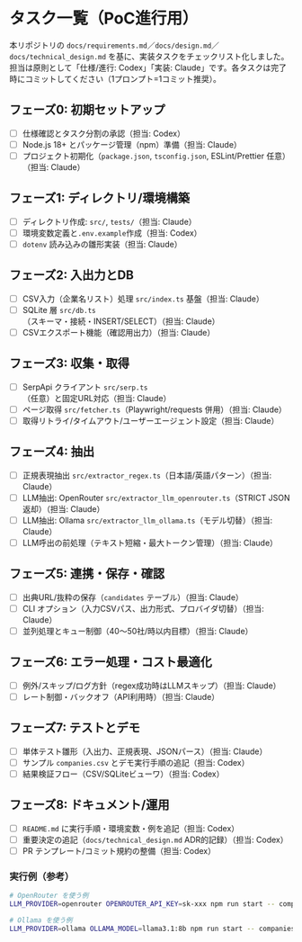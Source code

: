 # タスク一覧（PoC進行用）

本リポジトリの `docs/requirements.md`／`docs/design.md`／`docs/technical_design.md` を基に、実装タスクをチェックリスト化しました。担当は原則として「仕様/進行: Codex」「実装: Claude」です。各タスクは完了時にコミットしてください（1プロンプト=1コミット推奨）。

## フェーズ0: 初期セットアップ
- [ ] 仕様確認とタスク分割の承認（担当: Codex）
- [ ] Node.js 18+ とパッケージ管理（npm）準備（担当: Claude）
- [ ] プロジェクト初期化（`package.json`, `tsconfig.json`, ESLint/Prettier 任意）（担当: Claude）

## フェーズ1: ディレクトリ/環境構築
- [ ] ディレクトリ作成: `src/`, `tests/`（担当: Claude）
- [ ] 環境変数定義と`.env.example`作成（担当: Codex）
- [ ] `dotenv` 読み込みの雛形実装（担当: Claude）

## フェーズ2: 入出力とDB
- [ ] CSV入力（企業名リスト）処理 `src/index.ts` 基盤（担当: Claude）
- [ ] SQLite 層 `src/db.ts`（スキーマ・接続・INSERT/SELECT）（担当: Claude）
- [ ] CSVエクスポート機能（確認用出力）（担当: Claude）

## フェーズ3: 収集・取得
- [ ] SerpApi クライアント `src/serp.ts`（任意）と固定URL対応（担当: Claude）
- [ ] ページ取得 `src/fetcher.ts`（Playwright/requests 併用）（担当: Claude）
- [ ] 取得リトライ/タイムアウト/ユーザーエージェント設定（担当: Claude）

## フェーズ4: 抽出
- [ ] 正規表現抽出 `src/extractor_regex.ts`（日本語/英語パターン）（担当: Claude）
- [ ] LLM抽出: OpenRouter `src/extractor_llm_openrouter.ts`（STRICT JSON 返却）（担当: Claude）
- [ ] LLM抽出: Ollama `src/extractor_llm_ollama.ts`（モデル切替）（担当: Claude）
- [ ] LLM呼出の前処理（テキスト短縮・最大トークン管理）（担当: Claude）

## フェーズ5: 連携・保存・確認
- [ ] 出典URL/抜粋の保存（`candidates` テーブル）（担当: Claude）
- [ ] CLI オプション（入力CSVパス、出力形式、プロバイダ切替）（担当: Claude）
- [ ] 並列処理とキュー制御（40〜50社/時以内目標）（担当: Claude）

## フェーズ6: エラー処理・コスト最適化
- [ ] 例外/スキップ/ログ方針（regex成功時はLLMスキップ）（担当: Claude）
- [ ] レート制御・バックオフ（API利用時）（担当: Claude）

## フェーズ7: テストとデモ
- [ ] 単体テスト雛形（入出力、正規表現、JSONパース）（担当: Claude）
- [ ] サンプル `companies.csv` とデモ実行手順の追記（担当: Codex）
- [ ] 結果検証フロー（CSV/SQLiteビューワ）（担当: Codex）

## フェーズ8: ドキュメント/運用
- [ ] `README.md` に実行手順・環境変数・例を追記（担当: Codex）
- [ ] 重要決定の追記（`docs/technical_design.md` ADR的記録）（担当: Codex）
- [ ] PR テンプレート/コミット規約の整備（担当: Codex）

### 実行例（参考）
```bash
# OpenRouter を使う例
LLM_PROVIDER=openrouter OPENROUTER_API_KEY=sk-xxx npm run start -- companies.csv

# Ollama を使う例
LLM_PROVIDER=ollama OLLAMA_MODEL=llama3.1:8b npm run start -- companies.csv
```

